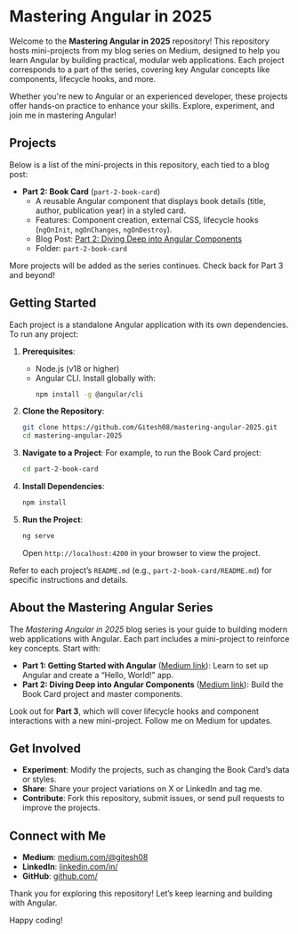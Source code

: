 # Mastering Angular in 2025

Welcome to the **Mastering Angular in 2025** repository! This repository hosts mini-projects from my blog series on Medium, designed to help you learn Angular by building practical, modular web applications. Each project corresponds to a part of the series, covering key Angular concepts like components, lifecycle hooks, and more.

Whether you're new to Angular or an experienced developer, these projects offer hands-on practice to enhance your skills. Explore, experiment, and join me in mastering Angular!

## Projects

Below is a list of the mini-projects in this repository, each tied to a blog post:

- **Part 2: Book Card** (`part-2-book-card`)
  - A reusable Angular component that displays book details (title, author, publication year) in a styled card.
  - Features: Component creation, external CSS, lifecycle hooks (`ngOnInit`, `ngOnChanges`, `ngOnDestroy`).
  - Blog Post: [Part 2: Diving Deep into Angular Components](https://medium.com/@<your-medium-username>/<part-2-slug>)
  - Folder: `part-2-book-card`

More projects will be added as the series continues. Check back for Part 3 and beyond!

## Getting Started

Each project is a standalone Angular application with its own dependencies. To run any project:

1. **Prerequisites**:
   - Node.js (v18 or higher)
   - Angular CLI. Install globally with:
     ```bash
     npm install -g @angular/cli
     ```

2. **Clone the Repository**:
   ```bash
   git clone https://github.com/Gitesh08/mastering-angular-2025.git
   cd mastering-angular-2025
   ```

3. **Navigate to a Project**:
   For example, to run the Book Card project:
   ```bash
   cd part-2-book-card
   ```

4. **Install Dependencies**:
   ```bash
   npm install
   ```

5. **Run the Project**:
   ```bash
   ng serve
   ```
   Open `http://localhost:4200` in your browser to view the project.

Refer to each project’s `README.md` (e.g., `part-2-book-card/README.md`) for specific instructions and details.

## About the Mastering Angular Series

The *Mastering Angular in 2025* blog series is your guide to building modern web applications with Angular. Each part includes a mini-project to reinforce key concepts. Start with:

- **Part 1: Getting Started with Angular** ([Medium link](https://medium.com/@gitesh08/mastering-angular-a-developers-guide-to-building-modern-web-apps-386801f67466)): Learn to set up Angular and create a “Hello, World!” app.
- **Part 2: Diving Deep into Angular Components** ([Medium link](https://medium.com/@gitesh08/mastering-angular-components-in-2025-01a8bdf4e0ce)): Build the Book Card project and master components.

Look out for **Part 3**, which will cover lifecycle hooks and component interactions with a new mini-project. Follow me on Medium for updates.

## Get Involved

- **Experiment**: Modify the projects, such as changing the Book Card’s data or styles.
- **Share**: Share your project variations on X or LinkedIn and tag me.
- **Contribute**: Fork this repository, submit issues, or send pull requests to improve the projects.

## Connect with Me

- **Medium**: [medium.com/@gitesh08](https://medium.com/@gitesh08)
- **LinkedIn**: [linkedin.com/in/<your-linkedin-username>](https://www.linkedin.com/in/gitesh-mahadik-7487961a0/)
- **GitHub**: [github.com/<your-username>](https://github.com/Gitesh08)

Thank you for exploring this repository! Let’s keep learning and building with Angular.

Happy coding!
